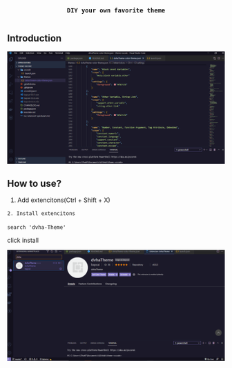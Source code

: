 

<p align="center" style="font-weight: bold; text-align: center; font-family: monospace; padding-bottom: 15px;">DIY your own favorite theme</p>


## Introduction

<p align="center">
  <img src="screenshot/app.png" />
</p>

## How to use?

1. Add extencitons(Ctrl + Shift + X)

```
2. Install extencitons

search 'dvha-Theme'
```
click install

 <p align="center">
  <img src="screenshot/theme.png" />
</p>
